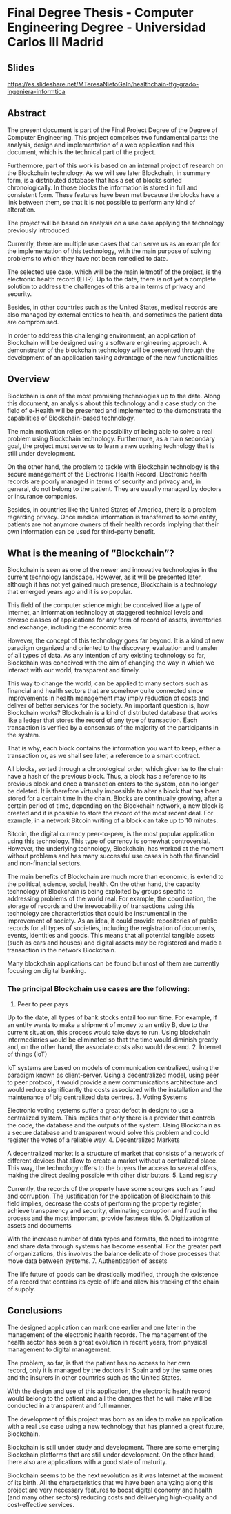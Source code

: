 # Final Degree Thesis - Computer Engineering Degree - Universidad Carlos III Madrid #

## Slides ##
https://es.slideshare.net/MTeresaNietoGaln/healthchain-tfg-grado-ingeniera-informtica

## Abstract ## 
The present document is part of the Final Project Degree of the Degree of Computer Engineering.
This project comprises two fundamental parts: the analysis, design and implementation of a web application and this document, which is the technical part of the project.

Furthermore, part of this work is based on an internal project of research on the Blockchain technology.
As we will see later Blockchain, in summary form, is a distributed database that has a set of blocks sorted chronologically. In those blocks the information is stored in full and consistent form. These features have been met because the blocks have a link between them, so that it is not possible to perform any kind of alteration.

The project will be based on analysis on a use case applying the technology previously introduced.

Currently, there are multiple use cases that can serve us as an example for the implementation of this technology, with the main purpose of solving problems to which they have not been remedied to date.

The selected use case, which will be the main leitmotif of the project, is the electronic health record (EHR). Up to the date, there is not yet a complete solution to address the challenges of this area in terms of privacy and security.

Besides, in other countries such as the United States, medical records are also managed by external entities to health, and sometimes the patient data are compromised.

In order to address this challenging environment, an application of Blockchain will be designed using a software engineering approach. A demonstrator of the blockchain technology will be presented through the development of an application taking advantage of the new functionalities

## Overview ##
Blockchain is one of the most promising technologies up to the date.  Along this document, an analysis about this technology and a case study on the field of e-Health will be presented and implemented to the demonstrate the capabilities of Blockchain-based technology.

The main motivation relies on the possibility of being able to solve a real problem using Blockchain technology. Furthermore, as a main secondary goal, the project must serve us to learn a new uprising technology that is still under development.

On the other hand, the problem to tackle with Blockchain technology is the secure management of the Electronic Health Record. Electronic health records are poorly managed in terms of security and privacy and, in general, do not belong to the patient. They are usually managed by doctors or insurance companies. 

Besides, in countries like the United States of America, there is a problem regarding privacy. Once medical information is transferred to some entity, patients are not anymore owners of their health records implying that their own information can be used for third-party benefit.

## What is the meaning of “Blockchain”? ##
Blockchain is seen as one of the newer and innovative technologies in the current technology landscape. However, as it will be presented later, although it has not yet gained much presence, Blockchain is a technology that emerged years ago and it is so popular.

This field of the computer science might be conceived like a type of Internet, an information technology at staggered technical levels and diverse classes of applications for any form of record of assets, inventories and exchange, including the economic area.

However, the concept of this technology goes far beyond. It is a kind of new paradigm organized and oriented to the discovery, evaluation and transfer of all types of data. As any intention of any existing technology so far, Blockchain was conceived with the aim of changing the way in which we interact with our world, transparent and timely. 

This way to change the world, can be applied to many sectors such as financial and health sectors that are somehow quite connected since improvements in health management may imply reduction of costs and deliver of better services for the society.
An important question is, how Blockchain works?  Blockchain is a kind of distributed database that works like a ledger that stores the record of any type of transaction. Each transaction is verified by a consensus of the majority of the participants in the system. 

That is why, each block contains the information you want to keep, either a transaction or, as we shall see later, a reference to a smart contract.

All blocks, sorted through a chronological order, which give rise to the chain have a hash of the previous block. Thus, a block has a reference to its previous block and once a transaction enters to the system, can no longer be deleted. It is therefore virtually impossible to alter a block that has been stored for a certain time in the chain. 
Blocks are continually growing, after a certain period of time, depending on the Blockchain network, a new block is created and it is possible to store the record of the most recent deal. For example, in a network Bitcoin writing of a block can take up to 10 minutes.

Bitcoin, the digital currency peer-to-peer, is the most popular application using this technology. This type of currency is somewhat controversial. However, the underlying technology, Blockchain, has worked at the moment without problems and has many successful use cases in both the financial and non-financial sectors.

The main benefits of Blockchain are much more than economic, is extend to the political, science, social, health. On the other hand, the capacity technology of Blockchain is being exploited by groups specific to addressing problems of the world real.
For example, the coordination, the storage of records and the irrevocability of transactions using this technology are characteristics that could be instrumental in the improvement of society. As an idea, it could provide repositories of public records for all types of societies, including the registration of documents, events, identities and goods. This means that all potential tangible assets (such as cars and houses) and digital assets may be registered and made a transaction in the network Blockchain.

Many blockchain applications can be found but most of them are currently focusing on digital banking. 

### The principal Blockchain use cases are the following:  ###
1.	Peer to peer pays

Up to the date, all types of bank stocks entail too run time. For example, if an entity wants to make a shipment of money to an entity B, due to the current situation, this process would take days to run.
Using blockchain intermediaries would be eliminated so that the time would diminish greatly and, on the other hand, the associate costs also would descend.
2.	Internet of things (IoT)

IoT systems are based on models of communication centralized, using the paradigm known as client-server.
Using a decentralized model, using peer to peer protocol, it would provide a new communications architecture and would reduce significantly the costs associated with the installation and the maintenance of big centralized data centres.
3.	Voting Systems

Electronic voting systems suffer a great defect in design: to use a centralized system. This implies that only there is a provider that controls the code, the database and the outputs of the system.
Using Blockchain as a secure database and transparent would solve this problem and could register the votes of a reliable way.
4.	Decentralized Markets

A decentralized market is a structure of market that consists of a network of different devices that allow to create a market without a centralized place. This way, the technology offers to the buyers the access to several offers, making the direct dealing possible with other distributors.
5.	Land registry

Currently, the records of the property have some scourges such as fraud and corruption.
The justification for the application of Blockchain to this field implies, decrease the costs of performing the property register, achieve transparency and security, eliminating corruption and fraud in the process and the most important, provide fastness title.
6.	Digitization of assets and documents

With the increase number of data types and formats, the need to integrate and share data through systems has become essential. For the greater part of organizations, this involves the balance delicate of those processes that move data between systems.
7.	Authentication of assets

The life future of goods can be drastically modified, through the existence of a record that contains its cycle of life and allow his tracking of the chain of supply.

## Conclusions ## 
The designed application can mark one earlier and one later in the management of the electronic health records. The management of the health sector has seen a great evolution in recent years, from physical management to digital management.

The problem, so far, is that the patient has no access to  her own record, only it is managed by the doctors in Spain and by the same ones and the insurers in other countries such as the United States.

With the design and use of this application, the electronic health record  would belong to the patient and all the changes that he will make  will be conducted in a transparent and full manner.

The development of this project was born as an idea to make an application with a real use case using a new technology that has planned a great future, Blockchain.

Blockchain is still under study and development. There are some emerging Blockchain platforms that are still under development. On the other hand, there also are applications with a good state of maturity.

Blockchain seems to be the next revolution as it was Internet at the moment of its birth. All the characteristics that we have been analyzing along this project are very necessary features to boost digital economy and health (and many other sectors) reducing costs and deliverying high-quality and cost-effective services.

